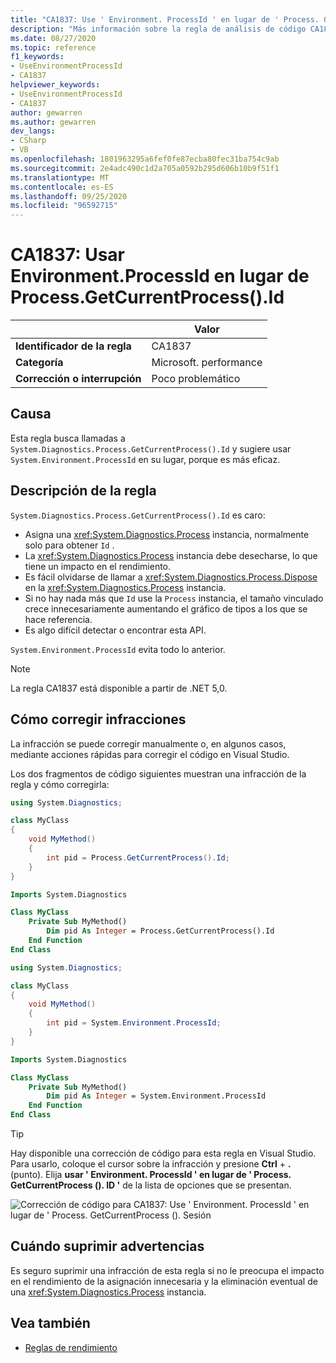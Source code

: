 ```yaml
---
title: "CA1837: Use ' Environment. ProcessId ' en lugar de ' Process. GetCurrentProcess (). ID. ' (análisis de código)"
description: "Más información sobre la regla de análisis de código CA1837: Use ' Environment. ProcessId ' en lugar de ' Process. GetCurrentProcess (). Sesión"
ms.date: 08/27/2020
ms.topic: reference
f1_keywords:
- UseEnvironmentProcessId
- CA1837
helpviewer_keywords:
- UseEnvironmentProcessId
- CA1837
author: gewarren
ms.author: gewarren
dev_langs:
- CSharp
- VB
ms.openlocfilehash: 1801963295a6fef0fe87ecba80fec31ba754c9ab
ms.sourcegitcommit: 2e4adc490c1d2a705a0592b295d606b10b9f51f1
ms.translationtype: MT
ms.contentlocale: es-ES
ms.lasthandoff: 09/25/2020
ms.locfileid: "96592715"
---
```

# <a name="ca1837-use-environmentprocessid-instead-of-processgetcurrentprocessid"></a>CA1837: Usar Environment.ProcessId en lugar de Process.GetCurrentProcess().Id

| | Valor |
|-|-|
| **Identificador de la regla** |CA1837
| **Categoría** |Microsoft. performance|
| **Corrección o interrupción** |Poco problemático|

## <a name="cause"></a>Causa

Esta regla busca llamadas a `System.Diagnostics.Process.GetCurrentProcess().Id` y sugiere usar `System.Environment.ProcessId` en su lugar, porque es más eficaz.

## <a name="rule-description"></a>Descripción de la regla

`System.Diagnostics.Process.GetCurrentProcess().Id` es caro:

- Asigna una <xref:System.Diagnostics.Process> instancia, normalmente solo para obtener `Id` .
- La <xref:System.Diagnostics.Process> instancia debe desecharse, lo que tiene un impacto en el rendimiento.
- Es fácil olvidarse de llamar a <xref:System.Diagnostics.Process.Dispose> en la <xref:System.Diagnostics.Process> instancia.
- Si no hay nada más que `Id` use la `Process` instancia, el tamaño vinculado crece innecesariamente aumentando el gráfico de tipos a los que se hace referencia.
- Es algo difícil detectar o encontrar esta API.

`System.Environment.ProcessId` evita todo lo anterior.

> [!NOTE]
> La regla CA1837 está disponible a partir de .NET 5,0.

## <a name="how-to-fix-violations"></a>Cómo corregir infracciones

La infracción se puede corregir manualmente o, en algunos casos, mediante acciones rápidas para corregir el código en Visual Studio.

Los dos fragmentos de código siguientes muestran una infracción de la regla y cómo corregirla:

```csharp
using System.Diagnostics;

class MyClass
{
    void MyMethod()
    {
        int pid = Process.GetCurrentProcess().Id;
    }
}
```

```vb
Imports System.Diagnostics

Class MyClass
    Private Sub MyMethod()
        Dim pid As Integer = Process.GetCurrentProcess().Id
    End Function
End Class
```

```csharp
using System.Diagnostics;

class MyClass
{
    void MyMethod()
    {
        int pid = System.Environment.ProcessId;
    }
}
```

```vb
Imports System.Diagnostics

Class MyClass
    Private Sub MyMethod()
        Dim pid As Integer = System.Environment.ProcessId
    End Function
End Class
```

> [!TIP]
> Hay disponible una corrección de código para esta regla en Visual Studio. Para usarlo, coloque el cursor sobre la infracción y presione **Ctrl** + **.** (punto). Elija **usar ' Environment. ProcessId ' en lugar de ' Process. GetCurrentProcess (). ID '** de la lista de opciones que se presentan.
>
> ![Corrección de código para CA1837: Use ' Environment. ProcessId ' en lugar de ' Process. GetCurrentProcess (). Sesión](media/ca1837-codefix.png)

## <a name="when-to-suppress-warnings"></a>Cuándo suprimir advertencias

Es seguro suprimir una infracción de esta regla si no le preocupa el impacto en el rendimiento de la asignación innecesaria y la eliminación eventual de una <xref:System.Diagnostics.Process> instancia.

## <a name="see-also"></a>Vea también

- [Reglas de rendimiento](performance-warnings.md)
